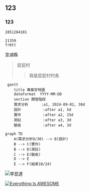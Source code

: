 ## 123
### 123

`` 2851284181
``
```
21359
fr6tt
```
澎湖縣
>屁屁村
>>我是屁屁村村長

```mermaid
 gantt
    title 專案甘特圖
    dateFormat  YYYY-MM-DD
    section 開發階段
    需求分析      :a1, 2024-09-01, 30d
    設計          :after a1, 5d
    實作          :after a2, 15d
    測試          :after a3, 3d  
    驗收          :after a4, 3d  

```
```mermaid
graph TD
    A(需求分析9/30) --> B(設計)
    B --> C(實作)
    B --> D(測試)
    C --> E(驗收)
    D --> E
    E --> F(結束10/24)
```

![李昆達](https://github.com/user-attachments/assets/12729961-c415-49d4-a653-687a7ce322fa)

[![Everything Is AWESOME](https://img.youtube.com/vi/StTqXEQ2l-Y/0.jpg)](https://www.youtube.com/watch?v=StTqXEQ2l-Y "Everything Is AWESOME")
